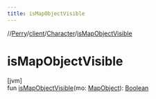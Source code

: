 ```yaml
---
title: isMapObjectVisible
---
```

//[Perry](../../../index.html)/[client](../index.html)/[Character](index.html)/[isMapObjectVisible](is-map-object-visible.html)



# isMapObjectVisible



[jvm]\
fun [isMapObjectVisible](is-map-object-visible.html)(mo: [MapObject](../../server.maps/-map-object/index.html)): [Boolean](https://kotlinlang.org/api/latest/jvm/stdlib/kotlin/-boolean/index.html)




